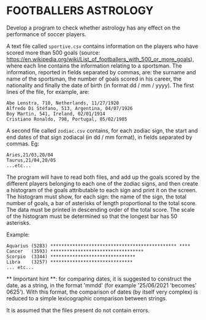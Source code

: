 # FOOTBALLERS ASTROLOGY

Develop a program to check whether astrology has any effect on the performance of soccer players.

A text file called `sportive.csv` contains information on the players who have scored more than 500 goals (source: https://en.wikipedia.org/wiki/List_of_footballers_with_500_or_more_goals), where each line contains the
information relating to a sportsman. The information, reported in fields separated by commas, are: the surname and name
of the sportsman, the number of goals scored in his career, the nationality and finally the date of birth (in
format dd / mm / yyyy). The first lines of the file, for example, are:

    Abe Lenstra, 710, Netherlands, 11/27/1920
    Alfredo Di Stéfano, 513, Argentina, 04/07/1926
    Boy Martin, 541, Ireland, 02/01/1914
    Cristiano Ronaldo, 798, Portugal, 05/02/1985

A second file called `zodiac.csv` contains, for each zodiac sign, the start and end dates of that sign
zodiacal (in dd / mm format), in fields separated by commas. Eg:

    Aries,21/03,20/04
    Taurus,21/04,20/05
    ...etc...

The program will have to read both files, and add up the goals scored by the different players belonging to each one
of the zodiac signs, and then create a histogram of the goals attributable to each sign and print it on the screen.
The histogram must show, for each sign: the name of the sign, the total number of goals, a bar of asterisks of
length proportional to the total score. The data must be printed in descending order of the total score.
The scale of the histogram must be determined so that the longest bar has 50 asterisks.

Example:

    Aquarius (5283) ********************************************** ****
    Cancer   (3593) **********************************
    Scorpio  (3344) *******************************
    Libra    (3257) ******************************
    ... etc...

** Important hint **: for comparing dates, it is suggested to construct the date, as a string, in the format 'mmdd' (for example '25/06/2021 'becomes' 0625'). With this format, the comparison of dates (by itself very complex) is reduced to a simple lexicographic comparison between strings.

It is assumed that the files present do not contain errors. 
